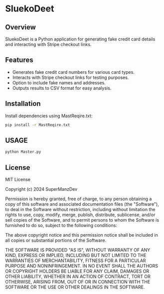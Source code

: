 # SluekoDeet

## Overview
SluekoDeet is a Python application for generating fake credit card details and interacting with Stripe checkout links.

## Features
- Generates fake credit card numbers for various card types.
- Interacts with Stripe checkout links for testing purposes.
- Option to include fake names and addresses.
- Outputs results to CSV format for easy analysis.

## Installation
Install dependencies using MastReqire.txt:

```bash
pip install -r MastReqire.txt
```
## USAGE

```bash
python Master.py
```



## License
MIT License

Copyright (c) 2024 SuperManzDev

Permission is hereby granted, free of charge, to any person obtaining a copy
of this software and associated documentation files (the "Software"), to deal
in the Software without restriction, including without limitation the rights
to use, copy, modify, merge, publish, distribute, sublicense, and/or sell
copies of the Software, and to permit persons to whom the Software is
furnished to do so, subject to the following conditions:

The above copyright notice and this permission notice shall be included in all
copies or substantial portions of the Software.

THE SOFTWARE IS PROVIDED "AS IS", WITHOUT WARRANTY OF ANY KIND, EXPRESS OR
IMPLIED, INCLUDING BUT NOT LIMITED TO THE WARRANTIES OF MERCHANTABILITY,
FITNESS FOR A PARTICULAR PURPOSE AND NONINFRINGEMENT. IN NO EVENT SHALL THE
AUTHORS OR COPYRIGHT HOLDERS BE LIABLE FOR ANY CLAIM, DAMAGES OR OTHER
LIABILITY, WHETHER IN AN ACTION OF CONTRACT, TORT OR OTHERWISE, ARISING FROM,
OUT OF OR IN CONNECTION WITH THE SOFTWARE OR THE USE OR OTHER DEALINGS IN THE
SOFTWARE.
